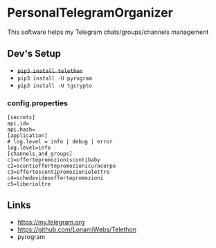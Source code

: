 # PersonalTelegramOrganizer

This software helps my Telegram chats/groups/channels management

## Dev's Setup

+ ~~```pip3 install telethon```~~
+ ```pip3 install -U pyrogram```
+ ```pip3 install -U tgcrypto```

### config.properties

```
[secrets]
api.id=
api.hash=
[application]
# log.level = info | debug | error
log.level=info
[channels_and_groups]
c1=offertepromozioniscontibaby
c2=scontioffertepromozionicuracorpo
c3=offertescontipromozionielettro
c4=schedevideooffertepromozioni
c5=liberioltre
```

## Links

+ https://my.telegram.org
+ https://github.com/LonamiWebs/Telethon
+ pyrogram
